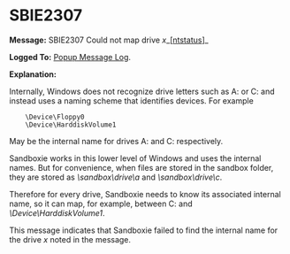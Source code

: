 # SBIE2307


**Message:** SBIE2307 Could not map drive _x__[[ntstatus](NtStatusCodes)]_

**Logged To:** [Popup Message Log](PopupMessageLog).

**Explanation:**

Internally, Windows does not recognize drive letters such as A: or C: and instead uses a naming scheme that identifies devices. For example
```
	\Device\Floppy0
	\Device\HarddiskVolume1
```

May be the internal name for drives A: and C: respectively.

Sandboxie works in this lower level of Windows and uses the internal names. But for convenience, when files are stored in the sandbox folder, they are stored as _\sandbox\drive\a_ and _\sandbox\drive\c_.

Therefore for every drive, Sandboxie needs to know its associated internal name, so it can map, for example, between C: and _\Device\HarddiskVolume1_.

This message indicates that Sandboxie failed to find the internal name for the drive _x_ noted in the message.
